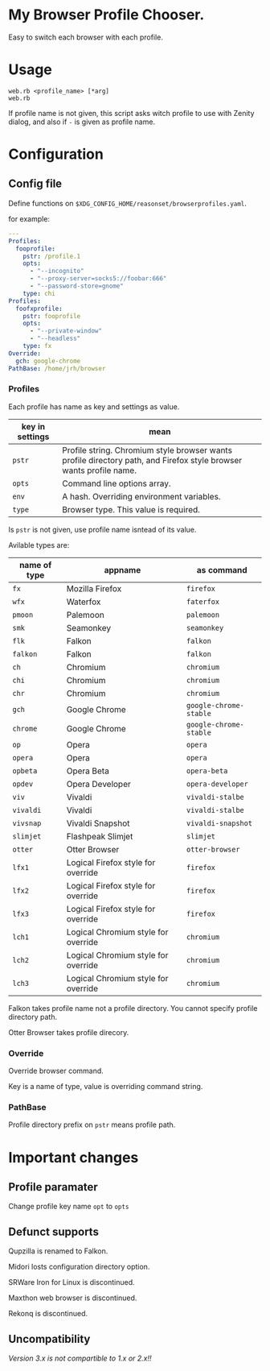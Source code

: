 # My Browser Profile Chooser.
Easy to switch each browser with each profile.

# Usage

```
web.rb <profile_name> [*arg]
web.rb
```

If profile name is not given, this script asks witch profile to use with Zenity dialog,
and also if `-` is given as profile name.

# Configuration

## Config file

Define functions on `$XDG_CONFIG_HOME/reasonset/browserprofiles.yaml`.

for example:

```yaml
---
Profiles:
  fooprofile:
    pstr: /profile.1
    opts:
      - "--incognito"
      - "--proxy-server=socks5://foobar:666"
      - "--password-store=gnome"
    type: chi
Profiles:
  foofxprofile:
    pstr: fooprofile
    opts:
      - "--private-window"
      - "--headless"
    type: fx
Override:
  gch: google-chrome
PathBase: /home/jrh/browser
```

### Profiles

Each profile has name as key and settings as value.

|key in settings|mean|
|-------|---------------------------|
|`pstr`|Profile string. Chromium style browser wants profile directory path, and Firefox style browser wants profile name.|
|`opts`|Command line options array.|
|`env`|A hash. Overriding environment variables.|
|`type`|Browser type. This value is required.|

Is `pstr` is not given, use profile name isntead of its value.

Avilable types are:

|name of type|appname|as command|
|-----|--------|-----------------|
|`fx`|Mozilla Firefox|`firefox`|
|`wfx`|Waterfox|`faterfox`|
|`pmoon`|Palemoon|`palemoon`|
|`smk`|Seamonkey|`seamonkey`|
|`flk`|Falkon|`falkon`|
|`falkon`|Falkon|`falkon`|
|`ch`|Chromium|`chromium`|
|`chi`|Chromium|`chromium`|
|`chr`|Chromium|`chromium`|
|`gch`|Google Chrome|`google-chrome-stable`|
|`chrome`|Google Chrome|`google-chrome-stable`|
|`op`|Opera|`opera`|
|`opera`|Opera|`opera`|
|`opbeta`|Opera Beta|`opera-beta`|
|`opdev`|Opera Developer|`opera-developer`|
|`viv`|Vivaldi|`vivaldi-stalbe`|
|`vivaldi`|Vivaldi|`vivaldi-stalbe`|
|`vivsnap`|Vivaldi Snapshot|`vivaldi-snapshot`|
|`slimjet`|Flashpeak Slimjet|`slimjet`|
|`otter`|Otter Browser|`otter-browser`|
|`lfx1`|Logical Firefox style for override|`firefox`|
|`lfx2`|Logical Firefox style for override|`firefox`|
|`lfx3`|Logical Firefox style for override|`firefox`|
|`lch1`|Logical Chromium style for override|`chromium`|
|`lch2`|Logical Chromium style for override|`chromium`|
|`lch3`|Logical Chromium style for override|`chromium`|


Falkon takes profile name not a profile directory.
You cannot specify profile directory path.

Otter Browser takes profile direcory.

### Override

Override browser command.

Key is a name of type, value is overriding command string.

### PathBase

Profile directory prefix on `pstr` means profile path.

# Important changes

## Profile paramater

Change profile key name `opt` to `opts`

## Defunct supports

Qupzilla is renamed to Falkon.

Midori losts configuration directory option.

SRWare Iron for Linux is discontinued.

Maxthon web browser is discontinued.

Rekonq is discontinued.

## Uncompatibility

*Version 3.x is not compartible to 1.x or 2.x!!*

